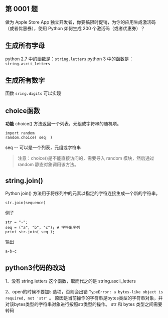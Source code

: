 ## 第 0001 题
做为 Apple Store App 独立开发者，你要搞限时促销，为你的应用生成激活码（或者优惠券），使用 Python 如何生成 200 个激活码（或者优惠券）？

## 生成所有字母
python 2.7 中的函数是：`string.letters`
python 3 中的函数是：`string.ascii_letters`

## 生成所有数字
函数 `sring.digits` 可以实现

## choice函数

**功能**
choice() 方法返回一个列表，元组或字符串的随机项。
```
import random
random.choice( seq  )
```

seq -- 可以是一个列表，元组或字符串

>注意：choice()是不能直接访问的，需要导入 random 模块，然后通过 random 静态对象调用该方法。

## string.join()

Python join() 方法用于将序列中的元素以指定的字符连接生成一个新的字符串。

```
str.join(sequence)
```

例子

```
str = "-";
seq = ("a", "b", "c"); # 字符串序列
print str.join( seq );
```

输出

```
a-b-c
```

## python3代码的改动

1、没有 string.letters 这个函数，取而代之的是 string.ascii_letters

2、open的时候不要加`b` 选项，否则会出错 `TypeError: a bytes-like object is required, not 'str'` 。
原因是当前操作的字符串是bytes类型的字符串对象，并对该bytes类型的字符串对象进行按照str类型的操作。
str 和 bytes 类型之间需要转码
